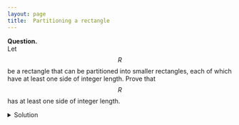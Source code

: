 ```yaml
---
layout: page
title:	Partitioning a rectangle
---
```


**Question.**    
Let $$R$$ be a rectangle that can be partitioned into smaller rectangles, each of which have at least one side of integer length. Prove that $$R$$ has at least one side of integer length.

<details>
	<summary> <textbf>Solution</textbf> </summary>

Consider the function $f(x,y)=\sin(2\pi x)\cos(2\pi y)$. Observe that the integral of $$f$$ over any axis-aligned rectangle is $$0$$ if and only if it has at least one side of integer length. In particular, the integral of $$f$$ over any of the rectangles that $$R$$ is partitioned into is $$0$$, so the integral of $$f$$ over $$R$$ is $$0$$ as well. The required follows.

</details>
